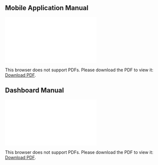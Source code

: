 ## Mobile Application Manual

<object data="../pdf/Application Manual.pdf" type="application/pdf" width="700px" height="600px">
    <embed src="../pdf/Application Manual.pdf">
        <p>This browser does not support PDFs. Please download the PDF to view it: <a href="../pdf/Application Manual.pdf.pdf">Download PDF</a>.</p>
    </embed>
</object>

## Dashboard Manual

<object data="../pdf/Dashboard Manual.pdf" type="application/pdf" width="700px" height="600px">
    <embed src="../pdf/Dashboard Manual.pdf">
        <p>This browser does not support PDFs. Please download the PDF to view it: <a href="../pdf/Dashboard Manual.pdf">Download PDF</a>.</p>
    </embed>
</object>










